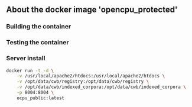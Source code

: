 ## About the docker image 'opencpu_protected'

### Building the container 

### Testing the container

### Server install

```sh
docker run -t -d \
    -v /usr/local/apache2/htdocs:/usr/local/apache2/htdocs \
    -v /opt/data/cwb/registry:/opt/data/cwb/registry \
    -v /opt/data/cwb/indexed_corpora:/opt/data/cwb/indexed_corpora \
    -p 8004:8004 \
    ocpu_public:latest
```
